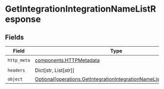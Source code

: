 # GetIntegrationIntegrationNameListResponse


## Fields

| Field                                                                                                                                          | Type                                                                                                                                           | Required                                                                                                                                       | Description                                                                                                                                    |
| ---------------------------------------------------------------------------------------------------------------------------------------------- | ---------------------------------------------------------------------------------------------------------------------------------------------- | ---------------------------------------------------------------------------------------------------------------------------------------------- | ---------------------------------------------------------------------------------------------------------------------------------------------- |
| `http_meta`                                                                                                                                    | [components.HTTPMetadata](../../models/components/httpmetadata.md)                                                                             | :heavy_check_mark:                                                                                                                             | N/A                                                                                                                                            |
| `headers`                                                                                                                                      | Dict[str, List[*str*]]                                                                                                                         | :heavy_check_mark:                                                                                                                             | N/A                                                                                                                                            |
| `object`                                                                                                                                       | [Optional[operations.GetIntegrationIntegrationNameListResponseBody]](../../models/operations/getintegrationintegrationnamelistresponsebody.md) | :heavy_minus_sign:                                                                                                                             | OK                                                                                                                                             |